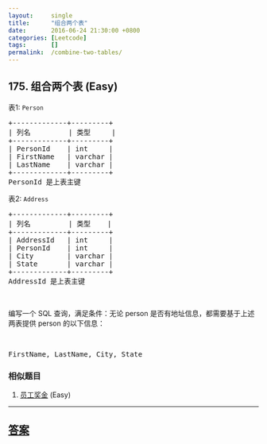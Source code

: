 ```yaml
---
layout:     single
title:      "组合两个表"
date:       2016-06-24 21:30:00 +0800
categories: [Leetcode]
tags:       []
permalink:  /combine-two-tables/
---
```


## 175. 组合两个表 (Easy)

<p>表1: <code>Person</code></p>

<pre>+-------------+---------+
| 列名         | 类型     |
+-------------+---------+
| PersonId    | int     |
| FirstName   | varchar |
| LastName    | varchar |
+-------------+---------+
PersonId 是上表主键
</pre>

<p>表2: <code>Address</code></p>

<pre>+-------------+---------+
| 列名         | 类型    |
+-------------+---------+
| AddressId   | int     |
| PersonId    | int     |
| City        | varchar |
| State       | varchar |
+-------------+---------+
AddressId 是上表主键
</pre>

<p>&nbsp;</p>

<p>编写一个 SQL 查询，满足条件：无论 person 是否有地址信息，都需要基于上述两表提供&nbsp;person 的以下信息：</p>

<p>&nbsp;</p>

<pre>FirstName, LastName, City, State
</pre>

### 相似题目
  1. [员工奖金](/employee-bonus) (Easy)

---

## [答案](https://github.com/openset/leetcode/tree/master/problems/combine-two-tables)

